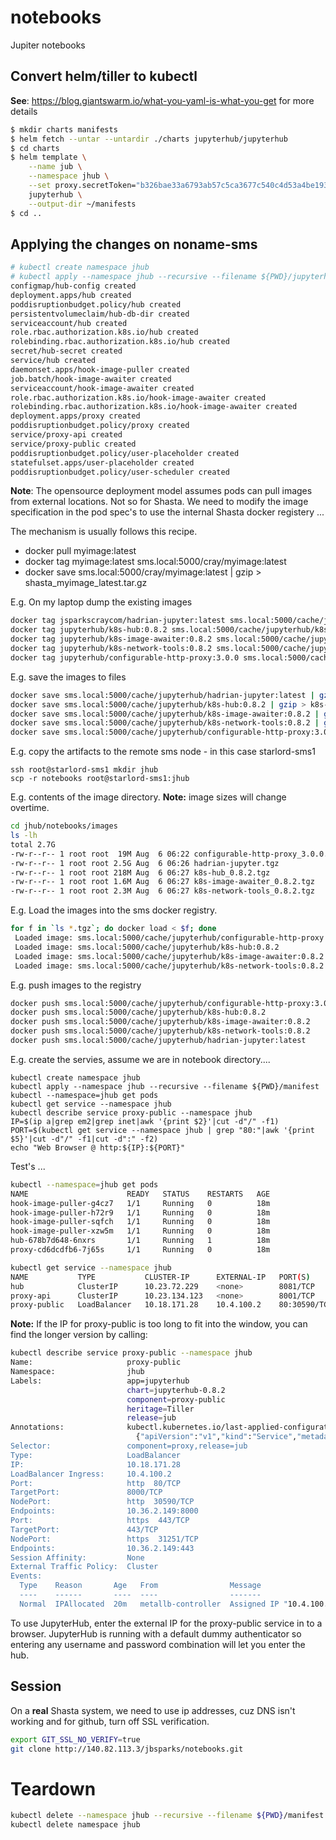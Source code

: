 # notebooks
Jupiter notebooks

## Convert helm/tiller to kubectl
__See__: https://blog.giantswarm.io/what-you-yaml-is-what-you-get for more details

```bash
$ mkdir charts manifests
$ helm fetch --untar --untardir ./charts jupyterhub/jupyterhub
$ cd charts
$ helm template \
    --name jub \
    --namespace jhub \
    --set proxy.secretToken="b326bae33a6793ab57c5ca3677c540c4d53a4be193c7551adcb0778018e05d97" \
    jupyterhub \
    --output-dir ~/manifests
$ cd ..
```

## Applying the changes on noname-sms

```bash
# kubectl create namespace jhub
# kubectl apply --namespace jhub --recursive --filename ${PWD}/jupyterhub
configmap/hub-config created
deployment.apps/hub created
poddisruptionbudget.policy/hub created
persistentvolumeclaim/hub-db-dir created
serviceaccount/hub created
role.rbac.authorization.k8s.io/hub created
rolebinding.rbac.authorization.k8s.io/hub created
secret/hub-secret created
service/hub created
daemonset.apps/hook-image-puller created
job.batch/hook-image-awaiter created
serviceaccount/hook-image-awaiter created
role.rbac.authorization.k8s.io/hook-image-awaiter created
rolebinding.rbac.authorization.k8s.io/hook-image-awaiter created
deployment.apps/proxy created
poddisruptionbudget.policy/proxy created
service/proxy-api created
service/proxy-public created
poddisruptionbudget.policy/user-placeholder created
statefulset.apps/user-placeholder created
poddisruptionbudget.policy/user-scheduler created
```

__Note__: The opensource deployment model assumes pods can pull images from external locations. Not so for Shasta. We need to modify the image specification in the pod spec's to use the internal Shasta docker registery ... 

The mechanism is usually follows this recipe.

* docker pull myimage:latest
* docker tag myimage:latest sms.local:5000/cray/myimage:latest
* docker save sms.local:5000/cray/myimage:latest | gzip > shasta_myimage_latest.tar.gz

E.g. On my laptop dump the existing images
```bash
docker tag jsparkscraycom/hadrian-jupyter:latest sms.local:5000/cache/jupyterhub/hadrian-jupyter:latest
docker tag jupyterhub/k8s-hub:0.8.2 sms.local:5000/cache/jupyterhub/k8s-hub:0.8.2
docker tag jupyterhub/k8s-image-awaiter:0.8.2 sms.local:5000/cache/jupyterhub/k8s-image-awaiter:0.8.2
docker tag jupyterhub/k8s-network-tools:0.8.2 sms.local:5000/cache/jupyterhub/k8s-network-tools:0.8.2
docker tag jupyterhub/configurable-http-proxy:3.0.0 sms.local:5000/cache/jupyterhub/configurable-http-proxy:3.0.0
```

E.g. save the images to files
```bash
docker save sms.local:5000/cache/jupyterhub/hadrian-jupyter:latest | gzip > hadrian-jupyter.tgz
docker save sms.local:5000/cache/jupyterhub/k8s-hub:0.8.2 | gzip > k8s-hub_0.8.2.tgz
docker save sms.local:5000/cache/jupyterhub/k8s-image-awaiter:0.8.2 | gzip > k8s-image-awaiter_0.8.2.tgz
docker save sms.local:5000/cache/jupyterhub/k8s-network-tools:0.8.2 | gzip > k8s-network-tools_0.8.2.tgz
docker save sms.local:5000/cache/jupyterhub/configurable-http-proxy:3.0.0 | gzip > configurable-http-proxy_3.0.0.tgz
```

E.g. copy the artifacts to the remote sms node - in this case starlord-sms1

```
ssh root@starlord-sms1 mkdir jhub 
scp -r notebooks root@starlord-sms1:jhub
```

E.g. contents of the image directory. __Note:__ image sizes will change overtime.
```bash
cd jhub/notebooks/images 
ls -lh
total 2.7G
-rw-r--r-- 1 root root  19M Aug  6 06:22 configurable-http-proxy_3.0.0.tgz
-rw-r--r-- 1 root root 2.5G Aug  6 06:26 hadrian-jupyter.tgz
-rw-r--r-- 1 root root 218M Aug  6 06:27 k8s-hub_0.8.2.tgz
-rw-r--r-- 1 root root 1.6M Aug  6 06:27 k8s-image-awaiter_0.8.2.tgz
-rw-r--r-- 1 root root 2.3M Aug  6 06:27 k8s-network-tools_0.8.2.tgz
```
E.g. Load the images into the sms docker registry.
```bash
for f in `ls *.tgz`; do docker load < $f; done
 Loaded image: sms.local:5000/cache/jupyterhub/configurable-http-proxy:3.0.0
 Loaded image: sms.local:5000/cache/jupyterhub/k8s-hub:0.8.2
 Loaded image: sms.local:5000/cache/jupyterhub/k8s-image-awaiter:0.8.2
 Loaded image: sms.local:5000/cache/jupyterhub/k8s-network-tools:0.8.2
```

E.g. push images to the registry
```bash
docker push sms.local:5000/cache/jupyterhub/configurable-http-proxy:3.0.0
docker push sms.local:5000/cache/jupyterhub/k8s-hub:0.8.2
docker push sms.local:5000/cache/jupyterhub/k8s-image-awaiter:0.8.2
docker push sms.local:5000/cache/jupyterhub/k8s-network-tools:0.8.2
docker push sms.local:5000/cache/jupyterhub/hadrian-jupyter:latest
```

E.g. create the servies, assume we are in notebook directory....
```
kubectl create namespace jhub
kubectl apply --namespace jhub --recursive --filename ${PWD}/manifest
kubectl --namespace=jhub get pods
kubectl get service --namespace jhub
kubectl describe service proxy-public --namespace jhub
IP=$(ip a|grep em2|grep inet|awk '{print $2}'|cut -d"/" -f1)
PORT=$(kubectl get service --namespace jhub | grep "80:"|awk '{print $5}'|cut -d"/" -f1|cut -d":" -f2)
echo "Web Browser @ http:${IP}:${PORT}"
```

Test's ...

```bash
kubectl --namespace=jhub get pods
NAME                      READY   STATUS    RESTARTS   AGE
hook-image-puller-g4cz7   1/1     Running   0          18m
hook-image-puller-h72r9   1/1     Running   0          18m
hook-image-puller-sqfch   1/1     Running   0          18m
hook-image-puller-xzw5m   1/1     Running   0          18m
hub-678b7d648-6nxrs       1/1     Running   1          18m
proxy-cd6dcdfb6-7j65s     1/1     Running   0          18m
```

```bash
kubectl get service --namespace jhub
NAME           TYPE           CLUSTER-IP      EXTERNAL-IP   PORT(S)                      AGE
hub            ClusterIP      10.23.72.229    <none>        8081/TCP                     19m
proxy-api      ClusterIP      10.23.134.123   <none>        8001/TCP                     19m
proxy-public   LoadBalancer   10.18.171.28    10.4.100.2    80:30590/TCP,443:31251/TCP   19m
```

__Note:__
If the IP for proxy-public is too long to fit into the window, you can find the longer version by calling:

```bash
kubectl describe service proxy-public --namespace jhub
Name:                     proxy-public
Namespace:                jhub
Labels:                   app=jupyterhub
                          chart=jupyterhub-0.8.2
                          component=proxy-public
                          heritage=Tiller
                          release=jub
Annotations:              kubectl.kubernetes.io/last-applied-configuration:
                            {"apiVersion":"v1","kind":"Service","metadata":{"annotations":{},"labels":{"app":"jupyterhub","chart":"jupyterhub-0.8.2","component":"prox...
Selector:                 component=proxy,release=jub
Type:                     LoadBalancer
IP:                       10.18.171.28
LoadBalancer Ingress:     10.4.100.2
Port:                     http  80/TCP
TargetPort:               8000/TCP
NodePort:                 http  30590/TCP
Endpoints:                10.36.2.149:8000
Port:                     https  443/TCP
TargetPort:               443/TCP
NodePort:                 https  31251/TCP
Endpoints:                10.36.2.149:443
Session Affinity:         None
External Traffic Policy:  Cluster
Events:
  Type    Reason       Age   From                Message
  ----    ------       ----  ----                -------
  Normal  IPAllocated  20m   metallb-controller  Assigned IP "10.4.100.2"
  ```

To use JupyterHub, enter the external IP for the proxy-public service in to a browser. JupyterHub is running with a default dummy authenticator so entering any username and password combination will let you enter the hub.

## Session

On a __real__ Shasta system, we need to use ip addresses, cuz DNS isn't working and for github, turn off SSL verification.

```bash
export GIT_SSL_NO_VERIFY=true
git clone http://140.82.113.3/jbsparks/notebooks.git
```

# Teardown

```bash
kubectl delete --namespace jhub --recursive --filename ${PWD}/manifest
kubectl delete namespace jhub
```
